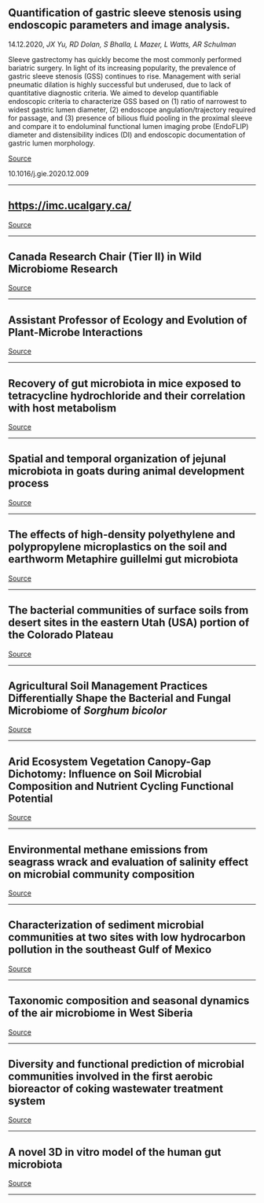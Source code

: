 ## Quantification of gastric sleeve stenosis using endoscopic parameters and image analysis.
 14.12.2020, _JX Yu, RD Dolan, S Bhalla, L Mazer, L Watts, AR Schulman_


Sleeve gastrectomy has quickly become the most commonly performed bariatric surgery. In light of its increasing popularity, the prevalence of gastric sleeve stenosis (GSS) continues to rise. Management with serial pneumatic dilation is highly successful but underused, due to lack of quantitative diagnostic criteria. We aimed to develop quantifiable endoscopic criteria to characterize GSS based on (1) ratio of narrowest to widest gastric lumen diameter, (2) endoscope angulation/trajectory required for passage, and (3) presence of bilious fluid pooling in the proximal sleeve and compare it to endoluminal functional lumen imaging probe (EndoFLIP) diameter and distensibility indices (DI) and endoscopic documentation of gastric lumen morphology.

[Source](https://imc.ucalgary.ca/)

10.1016/j.gie.2020.12.009

---

## https://imc.ucalgary.ca/

[Source](https://imc.ucalgary.ca/)

---

## Canada Research Chair (Tier II) in Wild Microbiome Research

[Source](https://careers.ucalgary.ca/jobs/5910972-canada-research-chair-tier-ii-in-wild-microbiome-research-department-of-microbiology-immunology-and-infectious-diseases-cumming-school-of-medicine)

---

## Assistant Professor of Ecology and Evolution of Plant-Microbe Interactions

[Source](https://werkenbij.vu.nl/ad/assistant-professor-plant-microbe-interactions/7ne34b)

---

## Recovery of gut microbiota in mice exposed to tetracycline hydrochloride and their correlation with host metabolism

[Source](https://link.springer.com/article/10.1007/s10646-020-02319-9)

---

## Spatial and temporal organization of jejunal microbiota in goats during animal development process

[Source](https://sfamjournals.onlinelibrary.wiley.com/doi/abs/10.1111/jam.14961)

---

## The effects of high-density polyethylene and polypropylene microplastics on the soil and earthworm Metaphire guillelmi gut microbiota

[Source](https://www.sciencedirect.com/science/article/abs/pii/S0045653520334160)

---

## The bacterial communities of surface soils from desert sites in the eastern Utah (USA) portion of the Colorado Plateau

[Source](https://www.sciencedirect.com/science/article/abs/pii/S0944501320305322)

---

## Agricultural Soil Management Practices Differentially Shape the Bacterial and Fungal Microbiome of <em>Sorghum bicolor</em>

[Source](https://aem.asm.org/content/early/2020/12/08/AEM.02345-20.abstract)

---

## Arid Ecosystem Vegetation Canopy-Gap Dichotomy: Influence on Soil Microbial Composition and Nutrient Cycling Functional Potential

[Source](https://aem.asm.org/content/early/2020/12/08/AEM.02780-20.abstract)

---

## Environmental methane emissions from seagrass wrack and evaluation of salinity effect on microbial community composition

[Source](https://www.sciencedirect.com/science/article/abs/pii/S095965262035472X)

---

## Characterization of sediment microbial communities at two sites with low hydrocarbon pollution in the southeast Gulf of Mexico

[Source](https://peerj.com/articles/10339/)

---

## Taxonomic composition and seasonal dynamics of the air microbiome in West Siberia

[Source](https://www.nature.com/articles/s41598-020-78604-8)

---

## Diversity and functional prediction of microbial communities involved in the first aerobic bioreactor of coking wastewater treatment system

[Source](https://journals.plos.org/plosone/article?id=10.1371/journal.pone.0243748)

---

## A novel 3D in vitro model of the human gut microbiota

[Source](https://www.nature.com/articles/s41598-020-78591-w)

---

